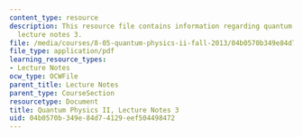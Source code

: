 ```yaml
---
content_type: resource
description: This resource file contains information regarding quantum physics II,
  lecture notes 3.
file: /media/courses/8-05-quantum-physics-ii-fall-2013/04b0570b349e84d74129eef504498472_MIT8_05F13_Chap_03.pdf
file_type: application/pdf
learning_resource_types:
- Lecture Notes
ocw_type: OCWFile
parent_title: Lecture Notes
parent_type: CourseSection
resourcetype: Document
title: Quantum Physics II, Lecture Notes 3
uid: 04b0570b-349e-84d7-4129-eef504498472
---
```

